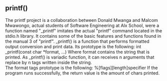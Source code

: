 ## printf()                                               
The printf project is a collaboration between Donald Mwanga and Malcom Mwawongo, actual students of Software Engineering at Alx School, were a function named "_printf" imitates the actual "printf" command located in the stdio.h library. It contains some of the basic features and functions found in the manual 3 of "printf".                                                                                         _printf() is a function that performs formatted output conversion and print data. Its prototype is the following:                                                                int _printf(const char *format, ...)
                                                           Where format contains the string that is printed. As _printf() is variadic function, it can receives n arguments that replace by n tags written inside the string.               
The format tags prototype is the following:
                                                           %[flags][length]specifier
If the program runs successfully, the return value is the amount of chars printed.
